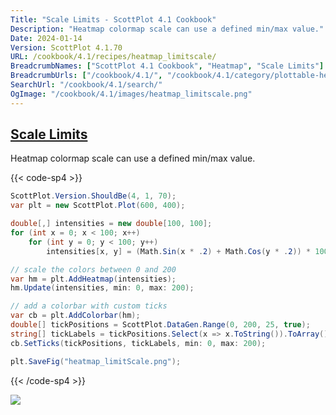 ```yaml
---
Title: "Scale Limits - ScottPlot 4.1 Cookbook"
Description: "Heatmap colormap scale can use a defined min/max value."
Date: 2024-01-14
Version: ScottPlot 4.1.70
URL: /cookbook/4.1/recipes/heatmap_limitscale/
BreadcrumbNames: ["ScottPlot 4.1 Cookbook", "Heatmap", "Scale Limits"]
BreadcrumbUrls: ["/cookbook/4.1/", "/cookbook/4.1/category/plottable-heatmap", "/cookbook/4.1/recipes/heatmap_limitscale/"]
SearchUrl: "/cookbook/4.1/search/"
OgImage: "/cookbook/4.1/images/heatmap_limitscale.png"
---
```


<h2><a id='scale-limits' href='/cookbook/4.1/recipes/heatmap_limitscale/'>Scale Limits</a></h2>

Heatmap colormap scale can use a defined min/max value.

{{< code-sp4 >}}

```cs
ScottPlot.Version.ShouldBe(4, 1, 70);
var plt = new ScottPlot.Plot(600, 400);

double[,] intensities = new double[100, 100];
for (int x = 0; x < 100; x++)
    for (int y = 0; y < 100; y++)
        intensities[x, y] = (Math.Sin(x * .2) + Math.Cos(y * .2)) * 100;

// scale the colors between 0 and 200
var hm = plt.AddHeatmap(intensities);
hm.Update(intensities, min: 0, max: 200);

// add a colorbar with custom ticks
var cb = plt.AddColorbar(hm);
double[] tickPositions = ScottPlot.DataGen.Range(0, 200, 25, true);
string[] tickLabels = tickPositions.Select(x => x.ToString()).ToArray();
cb.SetTicks(tickPositions, tickLabels, min: 0, max: 200);

plt.SaveFig("heatmap_limitScale.png");
```

{{< /code-sp4 >}}

<img src='../../images/heatmap_limitscale.png' class='d-block mx-auto my-5' />


